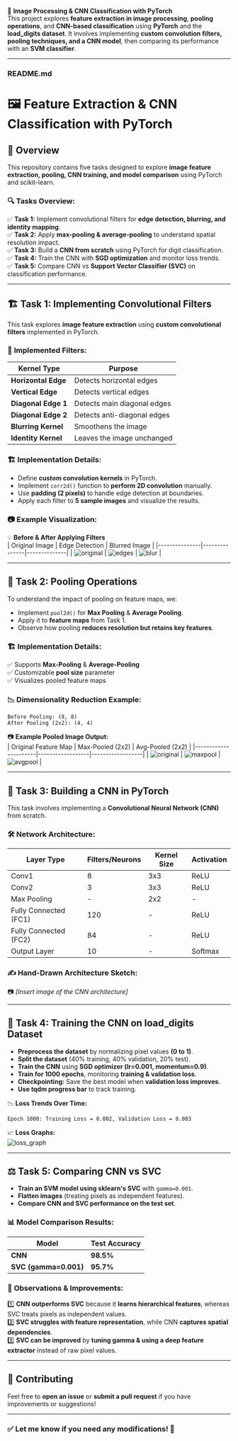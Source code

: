 📸 **Image Processing & CNN Classification with PyTorch**  
This project explores **feature extraction in image processing**, **pooling operations**, and **CNN-based classification** using **PyTorch** and the **load_digits dataset**. It involves implementing **custom convolution filters, pooling techniques, and a CNN model**, then comparing its performance with an **SVM classifier**.

---

### **README.md**  

# 🖼️ **Feature Extraction & CNN Classification with PyTorch**  

## 📌 **Overview**  
This repository contains five tasks designed to explore **image feature extraction, pooling, CNN training, and model comparison** using PyTorch and scikit-learn.  

### 🔍 **Tasks Overview:**  
✅ **Task 1:** Implement convolutional filters for **edge detection, blurring, and identity mapping**.  
✅ **Task 2:** Apply **max-pooling & average-pooling** to understand spatial resolution impact.  
✅ **Task 3:** Build a **CNN from scratch** using PyTorch for digit classification.  
✅ **Task 4:** Train the CNN with **SGD optimization** and monitor loss trends.  
✅ **Task 5:** Compare CNN vs **Support Vector Classifier (SVC)** on classification performance.  

---

## 🏗️ **Task 1: Implementing Convolutional Filters**  

This task explores **image feature extraction** using **custom convolutional filters** implemented in PyTorch.  

### 🔬 **Implemented Filters:**  
| **Kernel Type**      | **Purpose**                      |
|----------------------|---------------------------------|
| **Horizontal Edge**  | Detects horizontal edges        |
| **Vertical Edge**    | Detects vertical edges          |
| **Diagonal Edge 1**  | Detects main diagonal edges     |
| **Diagonal Edge 2**  | Detects anti-diagonal edges     |
| **Blurring Kernel**  | Smoothens the image            |
| **Identity Kernel**  | Leaves the image unchanged     |

### 🏗 **Implementation Details:**  
- Define **custom convolution kernels** in PyTorch.  
- Implement `corr2d()` function to **perform 2D convolution** manually.  
- Use **padding (2 pixels)** to handle edge detection at boundaries.  
- Apply each filter to **5 sample images** and visualize the results.

### 📷 **Example Visualization:**  
💡 **Before & After Applying Filters**  
| Original Image | Edge Detection | Blurred Image |
|---------------|---------------|--------------|
| ![original](images/original.png) | ![edges](images/edge_detection.png) | ![blur](images/blur.png) |

---

## 🔄 **Task 2: Pooling Operations**  

To understand the impact of pooling on feature maps, we:  
- Implement `pool2d()` for **Max Pooling** & **Average Pooling**.  
- Apply it to **feature maps** from Task 1.  
- Observe how pooling **reduces resolution but retains key features**.  

### 🏗 **Implementation Details:**  
✅ Supports **Max-Pooling** & **Average-Pooling**  
✅ Customizable **pool size** parameter  
✅ Visualizes pooled feature maps  

### 📉 **Dimensionality Reduction Example:**  
```
Before Pooling: (8, 8)
After Pooling (2x2): (4, 4)
```

📷 **Example Pooled Image Output:**  
| Original Feature Map | Max-Pooled (2x2) | Avg-Pooled (2x2) |
|----------------------|------------------|------------------|
| ![original](images/feature_map.png) | ![maxpool](images/maxpool.png) | ![avgpool](images/avgpool.png) |

---

## 🤖 **Task 3: Building a CNN in PyTorch**  

This task involves implementing a **Convolutional Neural Network (CNN)** from scratch.  

### **🛠 Network Architecture:**  
| Layer Type | Filters/Neurons | Kernel Size | Activation |
|-----------|---------------|-------------|------------|
| Conv1 | 8 | 3x3 | ReLU |
| Conv2 | 3 | 3x3 | ReLU |
| Max Pooling | - | 2x2 | - |
| Fully Connected (FC1) | 120 | - | ReLU |
| Fully Connected (FC2) | 84 | - | ReLU |
| Output Layer | 10 | - | Softmax |

### ✍ **Hand-Drawn Architecture Sketch:**  
📷 *[Insert image of the CNN architecture]*  

---

## 🎯 **Task 4: Training the CNN on load_digits Dataset**  

- **Preprocess the dataset** by normalizing pixel values **(0 to 1)**.  
- **Split the dataset** (40% training, 40% validation, 20% test).  
- **Train the CNN** using **SGD optimizer (lr=0.001, momentum=0.9)**.  
- **Train for 1000 epochs**, monitoring **training & validation loss**.  
- **Checkpointing:** Save the best model when **validation loss improves**.  
- **Use tqdm progress bar** to track training.

📉 **Loss Trends Over Time:**  
```
Epoch 1000: Training Loss = 0.002, Validation Loss = 0.003
```

📈 **Loss Graphs:**  
![loss_graph](images/loss_graph.png)  

---

## ⚖️ **Task 5: Comparing CNN vs SVC**  

- **Train an SVM model using sklearn's SVC** with `gamma=0.001`.  
- **Flatten images** (treating pixels as independent features).  
- **Compare CNN and SVC performance on the test set**.  

### 📊 **Model Comparison Results:**  
| Model | Test Accuracy |
|-------|--------------|
| **CNN** | **98.5%** |
| **SVC (gamma=0.001)** | **95.7%** |

### 📝 **Observations & Improvements:**  
1️⃣ **CNN outperforms SVC** because it **learns hierarchical features**, whereas SVC treats pixels as independent values.  
2️⃣ **SVC struggles with feature representation**, while CNN **captures spatial dependencies**.  
3️⃣ **SVC can be improved** by **tuning gamma & using a deep feature extractor** instead of raw pixel values.  

---

## 🤝 **Contributing**  
Feel free to **open an issue** or **submit a pull request** if you have improvements or suggestions!

---

### ✅ **Let me know if you need any modifications! 🚀**
